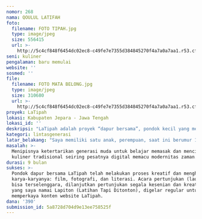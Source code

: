 ```yaml
---
nomor: 268
nama: QOULUL LATIFAH
foto:
  filename: FOTO TIPAH.jpg
  type: image/jpeg
  size: 556415
  url: >-
    http://5c4cf848f6454dc02ec8-c49fe7e7355d384845270f4a7a0a7aa1.r53.cf2.rackcdn.com/ed62a016-2828-4e40-8ca7-0436e4254d12/FOTO%20TIPAH.jpg
seni: kuliner
pengalaman: baru memulai
website: ''
sosmed: ''
file:
  filename: FOTO MATA BELONG.jpg
  type: image/jpeg
  size: 310680
  url: >-
    http://5c4cf848f6454dc02ec8-c49fe7e7355d384845270f4a7a0a7aa1.r53.cf2.rackcdn.com/34f036b8-0110-45c4-84f4-cb2d862c9b51/FOTO%20MATA%20BELONG.jpg
proyek: LaTipah
lokasi: Kabupaten Jepara - Jawa Tengah
lokasi_id: ''
deskripsi: "LaTipah adalah proyek “dapur bersama”, pondok kecil yang memiliki dapur masak-memasak dan dapur produksi kreatif. Tempat yang bersahabat bagi perempuan dan insan kreatif. Melibatkan para perempuan “sepuh” pembuat makanan tradisional yang mulai resah  tidak adanya penerus. Proses LaTipah adalah berkunjung atau mengundang, belajar, dan memasak bersama. Lalu mengabadikannya dalam berbagai bentuk karya (fotografi, film, literasi, dan seni pertunjukan, dll). Berharap “warisan” itu akan terjaga dan nilai luhur serta pesan-pesan bijak kehidupan dari proses dapur, masakan tradisional, dan sosok-sosok pembuatnya bisa menyebar. Proses ini bisa berkesinambungan tak terbatas pelaku maupun waktu, menjadi wadah berkesenian dan pelestarian budaya yang memiliki nilai ekonomis bagi yang terlibat. Program yang sudah terpikirkan, diantaranya: \r\n-\tLaRiPah – Belajar dari Tiyang Sepah: (tiyang sepah dalam Bahasa Jawa artinya orang tua). Memuat hasil dari kunjungan, belajar, dan memasak bersama. -\tPasar Tipah: Mengimprovisasi istilah pasar tiban (pasar yang terjadi tiba-tiba), Kita membuat pasar semacam itu, mengkondisikan para pedagang dengan mengedepankan hal-hal tradisional. Diantaranya dari jenis dagangan, dekorasi, kemasan, dll.  \r\n\r\nBersama rekan-rekan yang berpengalaman dalam kreatif virtual: aplikasi,website, portal video, media sosial online, dan atau lainnya, publikasi serta promosi program LaTipah akan digencarkan. \r\n"
kategori: lintasgenerasi
latar_belakang: "Saya memiliki satu anak, perempuan, saat ini berumur 1 tahun. Saya membayangkan dan akhirnya merasa sedih ketika makanan tradisional yang saya nikmati waktu kecil tinggal cerita di zaman anak saya dan generasinya nanti. Sementara modernitas amat berlari. Sebagian kecil dari banyak makanan tradisional yang saya kenal... ada horog-horog, mata belong, getuk, talam, klepon, sentiling, kicak, larut, kaoyah, dan banyak lagi, ibu saya dulu terkenal dengan menu-menu tradisionalnya. \r\n\r\nBelakangan ini kuliner mulai dipandang nilai seninya, namun kebanyakan arahnya kepada modern atau sisi komersil. Sementara ada yang keliling dunia karena kuliner, sisi lain ada perempuan-perempuan yang hanya berputar di urusan dapur yang sangat terlupakan kemampuan, kebijaksanaan, dan bahkan rasa seninya.\r\n\r\nSetelah menjadi seorang ibu, di 27 tahun usia ini saya semakin merasakan “kehilangan” dari generasi yang berganti, nenek ke ibu lalu ke saya. Ketika sosok-sosok itu sudah tiada, ilmunya juga akan dibawa. Kecuali, kita dan terutama generasi muda mau mempelajari dan melestarikan masakan tradisional agar tidak “hilang”. Saya tertarik pada seni kuliner sejak lama, dan sering mendampingi suami yang memang aktif berkesenian. Setelah mendapat izin dari suami, dan energi luar biasa dari si kecil…. saya ingin berkarya mengerjakan LaTipah ini."
masalah: >-
  Menipisnya ketertarikan generasi muda untuk belajar memasak dan mencintai
  kuliner tradisional seiring pesatnya digital memacu modernitas zaman.
durasi: 9 bulan
sukses: >-
  Pondok dapur bersama LaTipah telah melakukan proses kreatif dan menghasilkan
  karya-karyanya: film, fotografi, dan literasi. Acara pertunjukan (launching)
  bisa terselenggara, dilanjutkan pertunjukan segala kesenian dan kreatifitas
  yang saya namai Lapiton (Latihan Tapi Ditonton), digelar regular untuk
  memperkaya konten website LaTipah. 
dana: '390'
submission_id: 5a8728d704d9e13ee758525f
---
```

